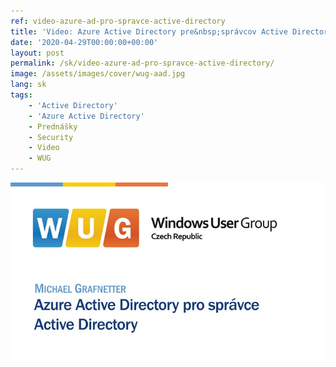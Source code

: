 ```yaml
---
ref: video-azure-ad-pro-spravce-active-directory
title: 'Video: Azure Active Directory pre&nbsp;správcov Active Directory'
date: '2020-04-29T00:00:00+00:00'
layout: post
permalink: /sk/video-azure-ad-pro-spravce-active-directory/
image: /assets/images/cover/wug-aad.jpg
lang: sk
tags:
    - 'Active Directory'
    - 'Azure Active Directory'
    - Prednášky
    - Security
    - Video
    - WUG
---
```


[![Azure Active Directory pro správce Active Directory](/assets/images/cover/wug-aad.jpg)](https://wug.cz/zaznamy/612-Azure-Active-Directory-pro-spravce-Active-Directory)
